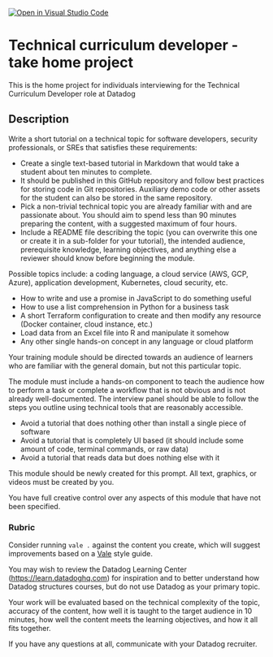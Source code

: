 [![Open in Visual Studio Code](https://classroom.github.com/assets/open-in-vscode-718a45dd9cf7e7f842a935f5ebbe5719a5e09af4491e668f4dbf3b35d5cca122.svg)](https://classroom.github.com/online_ide?assignment_repo_id=10957034&assignment_repo_type=AssignmentRepo)
# Technical curriculum developer - take home project

This is the home project for individuals interviewing for the Technical Curriculum Developer role at Datadog

## Description

Write a short tutorial on a technical topic for software developers, security professionals, or SREs that satisfies these requirements:

- Create a single text-based tutorial in Markdown that would take a student about ten minutes to complete.
- It should be published in this GitHub repository and follow best practices for storing code in Git repositories. Auxiliary demo code or other assets for the student can also be stored in the same repository.
- Pick a non-trivial technical topic you are already familiar with and are passionate about. You should aim to spend less than 90 minutes preparing the content, with a suggested maximum of four hours.
- Include a README file describing the topic (you can overwrite this one or create it in a sub-folder for your tutorial), the intended audience, prerequisite knowledge, learning objectives, and anything else a reviewer should know before beginning the module.

Possible topics include: a coding language, a cloud service (AWS, GCP, Azure), application development, Kubernetes, cloud security, etc.

- How to write and use a promise in JavaScript to do something useful
- How to use a list comprehension in Python for a business task
- A short Terraform configuration to create and then modify any resource (Docker container, cloud instance, etc.)
- Load data from an Excel file into R and manipulate it somehow
- Any other single hands-on concept in any language or cloud platform

Your training module should be directed towards an audience of learners who are familiar with the general domain, but not this particular topic.

The module must include a hands-on component to teach the audience how to perform a task or complete a workflow that is not obvious and is not already well-documented. The interview panel should be able to follow the steps you outline using technical tools that are reasonably accessible.

- Avoid a tutorial that does nothing other than install a single piece of software
- Avoid a tutorial that is completely UI based (it should include some amount of code, terminal commands, or raw data)
- Avoid a tutorial that reads data but does nothing else with it

This module should be newly created for this prompt. All text, graphics, or videos must be created by you.

You have full creative control over any aspects of this module that have not been specified.

### Rubric

Consider running `vale .` against the content you create, which will suggest improvements based on a [Vale](https://vale.sh/) style guide.

You may wish to review the Datadog Learning Center (https://learn.datadoghq.com) for inspiration and to better understand how Datadog structures courses, but do not use Datadog as your primary topic.

Your work will be evaluated based on the technical complexity of the topic, accuracy of the content, how well it is taught to the target audience in 10 minutes, how well the content meets the learning objectives, and how it all fits together.

If you have any questions at all, communicate with your Datadog recruiter.
